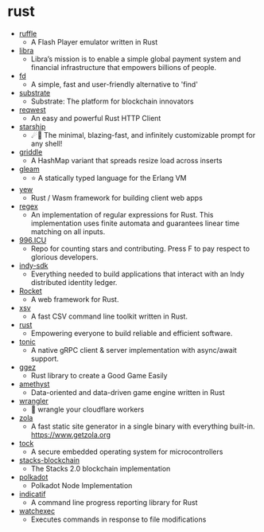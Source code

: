 # rust
- [ruffle](https://github.com/ruffle-rs/ruffle)
  - A Flash Player emulator written in Rust
- [libra](https://github.com/libra/libra)
  - Libra’s mission is to enable a simple global payment system and financial infrastructure that empowers billions of people.
- [fd](https://github.com/sharkdp/fd)
  - A simple, fast and user-friendly alternative to 'find'
- [substrate](https://github.com/paritytech/substrate)
  - Substrate: The platform for blockchain innovators
- [reqwest](https://github.com/seanmonstar/reqwest)
  - An easy and powerful Rust HTTP Client
- [starship](https://github.com/starship/starship)
  - ☄🌌️ The minimal, blazing-fast, and infinitely customizable prompt for any shell!
- [griddle](https://github.com/jonhoo/griddle)
  - A HashMap variant that spreads resize load across inserts
- [gleam](https://github.com/gleam-lang/gleam)
  - ⭐️ A statically typed language for the Erlang VM
- [yew](https://github.com/yewstack/yew)
  - Rust / Wasm framework for building client web apps
- [regex](https://github.com/rust-lang/regex)
  - An implementation of regular expressions for Rust. This implementation uses finite automata and guarantees linear time matching on all inputs.
- [996.ICU](https://github.com/996icu/996.ICU)
  - Repo for counting stars and contributing. Press F to pay respect to glorious developers.
- [indy-sdk](https://github.com/hyperledger/indy-sdk)
  - Everything needed to build applications that interact with an Indy distributed identity ledger.
- [Rocket](https://github.com/SergioBenitez/Rocket)
  - A web framework for Rust.
- [xsv](https://github.com/BurntSushi/xsv)
  - A fast CSV command line toolkit written in Rust.
- [rust](https://github.com/rust-lang/rust)
  - Empowering everyone to build reliable and efficient software.
- [tonic](https://github.com/hyperium/tonic)
  - A native gRPC client & server implementation with async/await support.
- [ggez](https://github.com/ggez/ggez)
  - Rust library to create a Good Game Easily
- [amethyst](https://github.com/amethyst/amethyst)
  - Data-oriented and data-driven game engine written in Rust
- [wrangler](https://github.com/cloudflare/wrangler)
  - 🤠 wrangle your cloudflare workers
- [zola](https://github.com/getzola/zola)
  - A fast static site generator in a single binary with everything built-in. https://www.getzola.org
- [tock](https://github.com/tock/tock)
  - A secure embedded operating system for microcontrollers
- [stacks-blockchain](https://github.com/blockstack/stacks-blockchain)
  - The Stacks 2.0 blockchain implementation
- [polkadot](https://github.com/paritytech/polkadot)
  - Polkadot Node Implementation
- [indicatif](https://github.com/mitsuhiko/indicatif)
  - A command line progress reporting library for Rust
- [watchexec](https://github.com/watchexec/watchexec)
  - Executes commands in response to file modifications

